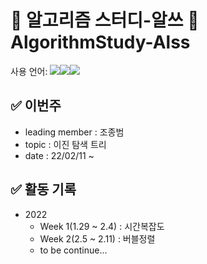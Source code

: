 #  🧮 알고리즘 스터디-알쓰 🧠 AlgorithmStudy-Alss
사용 언어: <img src="https://img.shields.io/badge/c++-00599C?style=for-the-badge&logo=c%2B%2B&logoColor=white"/><img src="https://img.shields.io/badge/java-007396?style=for-the-badge&logo=java&logoColor=white"/><img src="https://img.shields.io/badge/python-3776AB?style=for-the-badge&logo=python&logoColor=white"/>

## ✅ 이번주
 * leading member : 조종범
 * topic : 이진 탐색 트리
 * date : 22/02/11 ~

## ✅ 활동 기록  
* 2022  
  * Week 1(1.29 ~ 2.4) : 시간복잡도  
  * Week 2(2.5 ~ 2.11) : 버블정렬  
  * to be continue...  
